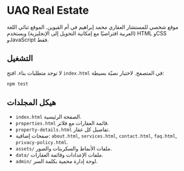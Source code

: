 # UAQ Real Estate

موقع شخصي للمستشار العقاري محمد إبراهيم في أم القيوين. الموقع ثنائي اللغة (العربية افتراضيًا مع إمكانية التحويل إلى الإنجليزية) ويستخدم HTML وCSS وJavaScript فقط.

## التشغيل

لا توجد متطلبات بناء. افتح `index.html` في المتصفح. لاختبار نصيّة بسيطة:

```bash
npm test
```

## هيكل المجلدات

- `index.html` الصفحة الرئيسية.
- `properties.html` قائمة العقارات مع فلاتر.
- `property-details.html` تفاصيل كل عقار.
- صفحات إضافية: `about.html`, `services.html`, `contact.html`, `faq.html`, `privacy-policy.html`.
- `assets/` ملفات الأنماط والسكربتات والصور.
- `data/` ملفات الإعدادات وقائمة العقارات.
- `admin/` لوحة إدارة محمية بكلمة السر.
